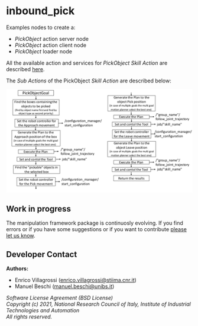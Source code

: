 # inbound_pick #

Examples nodes to create a:

- *PickObject* action server node
- *PickObject* action client node
- *PickObject* loader node

All the available action and services for *PickObject* *Skill Action* are described [here](../manipulation_utils/README.md).

The *Sub Actions* of the PickObject *Skill Action* are described below:

![PickObjects *Sub Actions*.](../documentation/PickObjects_sub_actions.png)

## Work in progress
The manipulation framework package is continuosly evolving. If you find errors or if you have some suggestions or if you want to contribute [please let us know](https://github.com/JRL-CARI-CNR-UNIBS/manipulation/issues).

## Developer Contact
**Authors:**   
- Enrico Villagrossi (enrico.villagrossi@stiima.cnr.it)  
- Manuel Beschi (manuel.beschi@unibs.it)  


_Software License Agreement (BSD License)_    
_Copyright (c) 2021, National Research Council of Italy, Institute of Industrial Technologies and Automation_    
_All rights reserved._
